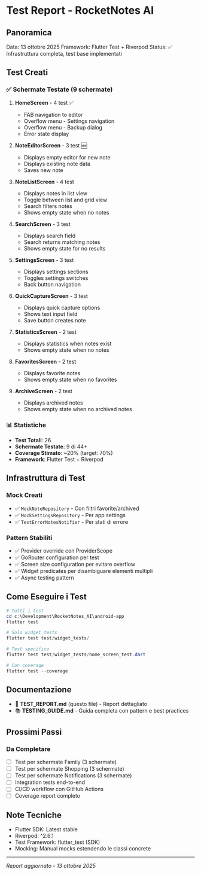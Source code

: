 # Test Report - RocketNotes AI

## Panoramica
Data: 13 ottobre 2025
Framework: Flutter Test + Riverpod
Status: ✅ Infrastruttura completa, test base implementati

## Test Creati

### ✅ Schermate Testate (9 schermate)

1. **HomeScreen** - 4 test ✅
   - FAB navigation to editor
   - Overflow menu - Settings navigation
   - Overflow menu - Backup dialog
   - Error state display

2. **NoteEditorScreen** - 3 test 🆕
   - Displays empty editor for new note
   - Displays existing note data
   - Saves new note

3. **NoteListScreen** - 4 test
   - Displays notes in list view
   - Toggle between list and grid view
   - Search filters notes
   - Shows empty state when no notes

4. **SearchScreen** - 3 test
   - Displays search field
   - Search returns matching notes
   - Shows empty state for no results

5. **SettingsScreen** - 3 test
   - Displays settings sections
   - Toggles settings switches
   - Back button navigation

6. **QuickCaptureScreen** - 3 test
   - Displays quick capture options
   - Shows text input field
   - Save button creates note

7. **StatisticsScreen** - 2 test
   - Displays statistics when notes exist
   - Shows empty state when no notes

8. **FavoritesScreen** - 2 test
   - Displays favorite notes
   - Shows empty state when no favorites

9. **ArchiveScreen** - 2 test
   - Displays archived notes
   - Shows empty state when no archived notes

### 📊 Statistiche

- **Test Totali**: 26
- **Schermate Testate**: 9 di 44+
- **Coverage Stimato**: ~20% (target: 70%)
- **Framework**: Flutter Test + Riverpod

## Infrastruttura di Test

### Mock Creati
- ✅ `MockNoteRepository` - Con filtri favorite/archived
- ✅ `MockSettingsRepository` - Per app settings
- ✅ `TestErrorNotesNotifier` - Per stati di errore

### Pattern Stabiliti
- ✅ Provider override con ProviderScope
- ✅ GoRouter configuration per test
- ✅ Screen size configuration per evitare overflow
- ✅ Widget predicates per disambiguare elementi multipli
- ✅ Async testing pattern

## Come Eseguire i Test

```powershell
# Tutti i test
cd c:\Development\RocketNotes_AI\android-app
flutter test

# Solo widget tests
flutter test test/widget_tests/

# Test specifico
flutter test test/widget_tests/home_screen_test.dart

# Con coverage
flutter test --coverage
```

## Documentazione

- 📄 **TEST_REPORT.md** (questo file) - Report dettagliato
- 📚 **TESTING_GUIDE.md** - Guida completa con pattern e best practices

## Prossimi Passi

### Da Completare
- [ ] Test per schermate Family (3 schermate)
- [ ] Test per schermate Shopping (3 schermate)
- [ ] Test per schermate Notifications (3 schermate)
- [ ] Integration tests end-to-end
- [ ] CI/CD workflow con GitHub Actions
- [ ] Coverage report completo

## Note Tecniche

- Flutter SDK: Latest stable
- Riverpod: ^2.6.1
- Test Framework: flutter_test (SDK)
- Mocking: Manual mocks estendendo le classi concrete

---
*Report aggiornato - 13 ottobre 2025*
